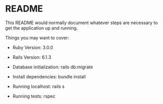 # README

This README would normally document whatever steps are necessary to get the
application up and running.

Things you may want to cover:

* Ruby Version: 3.0.0

* Rails Version: 6.1.3

* Database initialization: rails db:migrate

* Install dependencies: bundle install

* Running localhost: rails s

* Running tests: rspec

